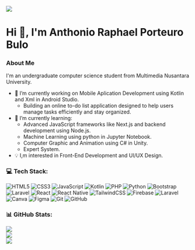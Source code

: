[![](https://visitcount.itsvg.in/api?id=AnthonioMasbroo&icon=2&color=5)](https://visitcount.itsvg.in)

# Hi 👋, I'm Anthonio Raphael Porteuro Bulo

### About Me
I'm an undergraduate computer science student from Multimedia Nusantara University.
- 🔭 I’m currently working on Mobile Aplication Development using Kotlin and Xml in Android Studio.
  - Building an online to-do list application designed to help users manage tasks efficiently and stay organized.
- 🌱 I’m currently learning:
  - Advanced JavaScript frameworks like Next.js and backend development using Node.js.
  - Machine Learning using python in Jupyter Notebook.
  - Computer Graphic and Animation using C# in Unity.
  - Expert System.
- 💡 I,m interested in Front-End Development and UI/UX Design.
  
<!--
**AnthonioMasbroo/AnthonioMasbroo** is a ✨ _special_ ✨ repository because its `README.md` (this file) appears on your GitHub profile.

Here are some ideas to get you started:

- 🔭 I’m currently working on ...
- 🌱 I’m currently learning ...
- 👯 I’m looking to collaborate on ...
- 🤔 I’m looking for help with ...
- 💬 Ask me about ...
- 📫 How to reach me: ...
- 😄 Pronouns: ...
- ⚡ Fun fact: ...
-->

### 💻 Tech Stack:
![HTML5](https://img.shields.io/badge/html5-%23E34F26.svg?style=for-the-badge&logo=html5&logoColor=white) ![CSS3](https://img.shields.io/badge/css3-%231572B6.svg?style=for-the-badge&logo=css3&logoColor=white) ![JavaScript](https://img.shields.io/badge/javascript-%23323330.svg?style=for-the-badge&logo=javascript&logoColor=%23F7DF1E) ![Kotlin](https://img.shields.io/badge/kotlin-%237F52FF.svg?style=for-the-badge&logo=kotlin&logoColor=white) ![PHP](https://img.shields.io/badge/php-%23777BB4.svg?style=for-the-badge&logo=php&logoColor=white) ![Python](https://img.shields.io/badge/python-3670A0?style=for-the-badge&logo=python&logoColor=ffdd54) ![Bootstrap](https://img.shields.io/badge/bootstrap-%238511FA.svg?style=for-the-badge&logo=bootstrap&logoColor=white) ![Laravel](https://img.shields.io/badge/laravel-%23FF2D20.svg?style=for-the-badge&logo=laravel&logoColor=white) ![React](https://img.shields.io/badge/react-%2320232a.svg?style=for-the-badge&logo=react&logoColor=%2361DAFB) ![React Native](https://img.shields.io/badge/react_native-%2320232a.svg?style=for-the-badge&logo=react&logoColor=%2361DAFB) ![TailwindCSS](https://img.shields.io/badge/tailwindcss-%2338B2AC.svg?style=for-the-badge&logo=tailwind-css&logoColor=white) ![Firebase](https://img.shields.io/badge/firebase-a08021?style=for-the-badge&logo=firebase&logoColor=ffcd34) ![Laravel](https://img.shields.io/badge/laravel-%23FF2D20.svg?style=for-the-badge&logo=laravel&logoColor=white) ![Canva](https://img.shields.io/badge/Canva-%2300C4CC.svg?style=for-the-badge&logo=Canva&logoColor=white) ![Figma](https://img.shields.io/badge/figma-%23F24E1E.svg?style=for-the-badge&logo=figma&logoColor=white) ![Git](https://img.shields.io/badge/git-%23F05033.svg?style=for-the-badge&logo=git&logoColor=white) ![GitHub](https://img.shields.io/badge/github-%23121011.svg?style=for-the-badge&logo=github&logoColor=white)

### 📊 GitHub Stats:
![](https://github-readme-stats.vercel.app/api?username=AnthonioMasbroo&theme=rose&hide_border=false&include_all_commits=true&count_private=false)<br/>
![](https://github-readme-streak-stats.herokuapp.com/?user=AnthonioMasbroo&theme=rose&hide_border=false)<br/>
![](https://github-readme-stats.vercel.app/api/top-langs/?username=AnthonioMasbroo&theme=rose&hide_border=false&include_all_commits=true&count_private=false&layout=compact)

<!-- ### 🌐 Socials:
[![Instagram](https://img.shields.io/badge/Instagram-%23E4405F.svg?logo=Instagram&logoColor=white)](https://instagram.com/teo_bulo) [![LinkedIn](https://img.shields.io/badge/LinkedIn-%230077B5.svg?logo=linkedin&logoColor=white)](https://linkedin.com/in/Anthonio Raphael Porteuro Bulo) -->

<!-- Proudly created with GPRM ( https://gprm.itsvg.in ) -->
